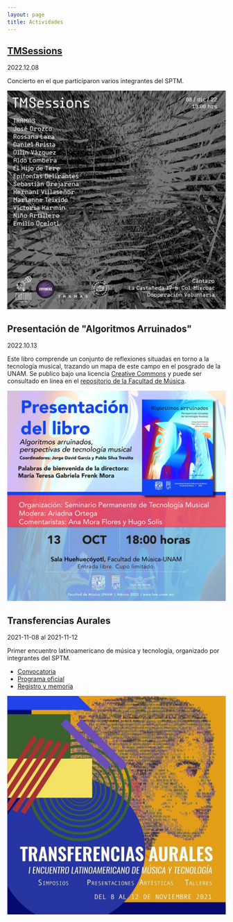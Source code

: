 ```yaml
---
layout: page
title: Actividades
---
```


## [TMSessions](registro/tmsessions.html)

2022.12.08

Concierto en el que participaron varios integrantes del SPTM.

![Cartel de TMSessions. Galería "Cantaro", colonia Mixcoac, CDMX. Hecho por Emilio Ocelotl.](imgs/2022-tmsessions/tmsessions.jpg)

## Presentación de "Algoritmos Arruinados"

2022.10.13

Este libro comprende un conjunto de reflexiones situadas en torno a la tecnología musical, trazando un mapa de este campo en el posgrado de la UNAM. Se publico bajo una licencia [Creative Commons](https://creativecommons.org/licenses/by-nc-nd/4.0/legalcode.es) y puede ser consultado en línea en el [repositorio de la Facultad de Música](https://www.repositorio.fam.unam.mx/handle/123456789/139).

![Cartel de la presentación de Algoritmos Arruinados. Facultad de Música de la UNAM, CDM, CDMX.](imgs/algoritmos-arruinados.jpg)

## Transferencias Aurales

2021-11-08 al 2021-11-12

Primer encuentro latinoamericano de música y tecnología, organizado por integrantes del SPTM.

* [Convocatoria](https://www.fam.unam.mx/difusion/cartel/Transferencias-Aurales-convocatoria.pdf)
* [Programa oficial](https://www.fam.unam.mx/difusion/cartel/programa-y-registro-transferenciasaurales.pdf)
* [Registro y memoria](https://limmefamus.wordpress.com/transferencias-aurales/)

![Cartel de difusión Transferencias Aurales](imgs/transferencias-aurales.jpg)

